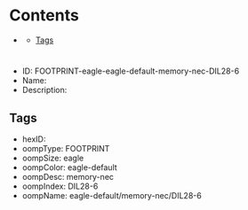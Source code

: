 



Contents
========

* [](#)
	* [Tags](#tags)

# 

- ID: FOOTPRINT-eagle-eagle-default-memory-nec-DIL28-6
- Name: 
- Description: 

## Tags

- hexID: 
- oompType: FOOTPRINT
- oompSize: eagle
- oompColor: eagle-default
- oompDesc: memory-nec
- oompIndex: DIL28-6
- oompName: eagle-default/memory-nec/DIL28-6
